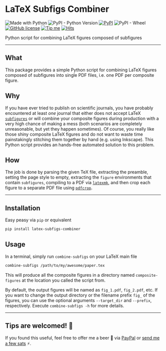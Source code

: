 # LaTeX Subfigs Combiner

![Made with Python](https://img.shields.io/badge/Made%20with-Python-blue?logo=python&logoColor=ecf0f1&labelColor=34495e)
![PyPI - Python Version](https://img.shields.io/pypi/pyversions/latex-subfigs-combiner?labelColor=34495e)
[![PyPI](https://img.shields.io/pypi/v/latex-subfigs-combiner?labelColor=34495e)](https://pypi.org/project/latex-subfigs-combiner "Go to PyPI")
![PyPI - Wheel](https://img.shields.io/pypi/wheel/latex-subfigs-combiner?labelColor=34495e)
[![GitHub license](https://img.shields.io/github/license/GiovanniBordiga/latex-subfigs-combiner?labelColor=34495e)](https://github.com/GiovanniBordiga/latex-subfigs-combiner/blob/master/LICENSE)
[![Tip me](https://img.shields.io/badge/Tip%20me-a%20beer-16a085?labelColor=34495e)](http://deadcat.epizy.com/ "Send tip via LN")
[![Hits](https://hits.seeyoufarm.com/api/count/incr/badge.svg?url=https%3A%2F%2Fgithub.com%2FGiovanniBordiga%2Flatex-subfigs-combiner&count_bg=%2327AE60&title_bg=%2334495E&icon=github.svg&icon_color=%23E7E7E7&title=Hits&edge_flat=false)](https://hits.seeyoufarm.com)

Python script for combining LaTeX figures composed of subfigures

---

## What

This package provides a simple Python script for combining LaTeX figures composed of subfigures into single PDF files, i.e. one PDF per composite figure.

## Why

If you have ever tried to publish on scientific journals, you have probably encountered at least _one_ journal that either does not accept LaTeX [`subfigures`](https://www.ctan.org/pkg/subcaption) or will combine your composite figures during production with a very high chance of making a mess (both scenarios are completely unreasonable, but yet they happen sometimes).
Of course, you really like those shiny composite LaTeX figures and do not want to waste time painstakingly stitching them together by hand (e.g. using Inkscape).
This Python script provides an hands-free automated solution to this problem.

## How

The job is done by parsing the given TeX file, extracting the preamble, setting the page style to empty, extracting the `figure` environments that contain `subfigures`, compiling to a PDF via [`latexmk`](https://www.ctan.org/pkg/latexmk/), and then crop each figure to a separate PDF file using [`pdfcrop`](https://www.ctan.org/pkg/pdfcrop).

---

## Installation

Easy peasy via `pip` or equivalent

```bash
pip install latex-subfigs-combiner
```

## Usage

In a terminal, simply run `combine-subfigs` on your LaTeX main file

```bash
combine-subfigs /path/to/my/awesome/paper.tex
```

This will produce all the composite figures in a directory named `composite-figures` at the location you called the script from.

By default, the output figures will be named as `fig_1.pdf`, `fig_2.pdf`, etc.
If you want to change the output directory or the filename prefix `fig_` of the figures, you can use the optional arguments `--target_dir` and `--prefix`, respectively.
Execute `combine-subfigs -h` for more details.

---

## Tips are welcomed! :love_you_gesture:

If you found this useful, feel free to offer me a beer :beer: via [PayPal](https://paypal.me/GiovanniBordiga/3 "Send tip via PayPal") or [send me a few sats](http://deadcat.epizy.com/ "Send tip via LN") :zap:.
